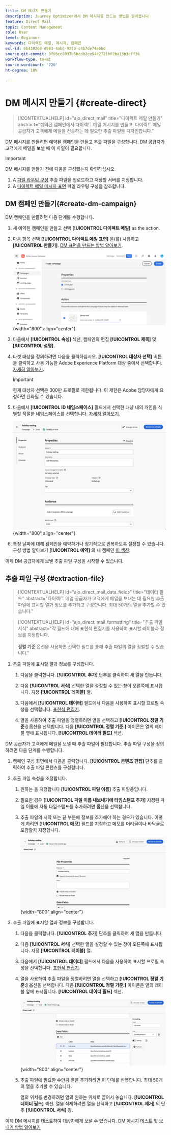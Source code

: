 ```yaml
---
title: DM 메시지 만들기
description: Journey Optimizer에서 DM 메시지를 만드는 방법을 알아봅니다
feature: Direct Mail
topic: Content Management
role: User
level: Beginner
keywords: 다이렉트 메일, 메시지, 캠페인
exl-id: 6b438268-d983-4ab8-9276-c4b7de74e6bd
source-git-commit: 3f96cc0037b5bcdb2ce94e2721b02ba13b3cff36
workflow-type: tm+mt
source-wordcount: '720'
ht-degree: 18%

---
```


# DM 메시지 만들기 {#create-direct}

>[!CONTEXTUALHELP]
>id="ajo_direct_mail"
>title="다이렉트 메일 만들기"
>abstract="예약된 캠페인에서 다이렉트 메일 메시지를 만들고, 다이렉트 메일 공급자가 고객에게 메일을 전송하는 데 필요한 추출 파일을 디자인합니다."

DM 메시지를 만들려면 예약된 캠페인을 만들고 추출 파일을 구성합니다. DM 공급자가 고객에게 메일을 보낼 때 이 파일이 필요합니다.

>[!IMPORTANT]
>
>DM 메시지를 만들기 전에 다음을 구성했는지 확인하십시오.
>
>1. A [파일 라우팅 구성](../direct-mail/direct-mail-configuration.md#file-routing-configuration) 추출 파일을 업로드하고 저장할 서버를 지정합니다.
>1. A [다이렉트 메일 메시지 표면](../direct-mail/direct-mail-configuration.md#direct-mail-surface) 파일 라우팅 구성을 참조합니다.


## DM 캠페인 만들기{#create-dm-campaign}

DM 캠페인을 만들려면 다음 단계를 수행합니다.

1. 새 예약된 캠페인을 만들고 선택 **[!UICONTROL 다이렉트 메일]** as the action.

1. 다음 항목 선택 **[!UICONTROL 다이렉트 메일 표면]** 을(를) 사용하고 **[!UICONTROL 만들기]**. [DM 표면을 만드는 방법 알아보기](direct-mail-configuration.md#direct-mail-surface).

   ![](assets/direct-mail-campaign.png){width="800" align="center"}

1. 다음에서 **[!UICONTROL 속성]** 섹션, 캠페인의 편집 **[!UICONTROL 제목]** 및 **[!UICONTROL 설명]**.

1. 타겟 대상을 정의하려면 다음을 클릭하십시오. **[!UICONTROL 대상자 선택]** 버튼을 클릭하고 사용 가능한 Adobe Experience Platform 대상 중에서 선택합니다. [자세히 알아보기](../audience/about-audiences.md).

   >[!IMPORTANT]
   >
   >현재 대상자 선택은 300만 프로필로 제한됩니다. 이 제한은 Adobe 담당자에게 요청하면 완화될 수 있습니다.

1. 다음에서 **[!UICONTROL ID 네임스페이스]** 필드에서 선택한 대상 내의 개인을 식별할 적절한 네임스페이스를 선택합니다. [자세히 알아보기](../event/about-creating.md#select-the-namespace).

   ![](assets/direct-mail-campaign-properties.png){width="800" align="center"}

1. 특정 날짜에 대해 캠페인을 예약하거나 정기적으로 반복하도록 설정할 수 있습니다. 구성 방법 알아보기 **[!UICONTROL 예약]** 의 내 캠페인 [이 섹션](../campaigns/create-campaign.md#schedule).

이제 DM 공급자에게 보낼 추출 파일 구성을 시작할 수 있습니다.

## 추출 파일 구성 {#extraction-file}

>[!CONTEXTUALHELP]
>id="ajo_direct_mail_data_fields"
>title="데이터 필드"
>abstract="다이렉트 메일 공급자가 고객에게 메일을 보내는 데 필요한 추출 파일에 표시할 열과 정보를 추가하고 구성합니다. 최대 50개의 열을 추가할 수 있습니다."

>[!CONTEXTUALHELP]
>id="ajo_direct_mail_formatting"
>title="추출 파일 서식"
>abstract="각 필드에 대해 표현식 편집기를 사용하여 표시할 레이블과 정보를 지정합니다. <br/><br/><b>정렬 기준</b> 옵션을 사용하면 선택한 필드를 통해 추출 파일의 열을 정렬할 수 있습니다."

1. 추출 파일에 표시할 열과 정보를 구성합니다.

   1. 다음을 클릭합니다. **[!UICONTROL 추가]** 단추를 클릭하여 새 열을 만듭니다.

   1. 다음 **[!UICONTROL 서식]** 선택한 열을 설정할 수 있는 창이 오른쪽에 표시됩니다. 지정 **[!UICONTROL 레이블]** 열.

   1. 다음에서 **[!UICONTROL 데이터]** 필드에서 다음을 사용하여 표시할 프로필 속성을 선택합니다. [표현식 편집기](../personalization/personalization-build-expressions.md).

   1. 열을 사용하여 추출 파일을 정렬하려면 열을 선택하고 **[!UICONTROL 정렬 기준:]** 옵션을 선택합니다. 다음 **[!UICONTROL 정렬 기준:]** 아이콘은 열의 레이블 옆에 표시됩니다. **[!UICONTROL 데이터 필드]** 섹션.







DM 공급자가 고객에게 메일을 보낼 때 추출 파일이 필요합니다. 추출 파일 구성을 정의하려면 다음 단계를 수행합니다.

1. 캠페인 구성 화면에서 다음을 클릭합니다. **[!UICONTROL 콘텐츠 편집]** 단추를 클릭하여 추출 파일 콘텐츠를 구성합니다.

1. 추출 파일 속성을 조정합니다.

   1. 원하는 을 지정합니다 **[!UICONTROL 파일 이름]** 추출 파일용입니다.

   1. 필요한 경우 **[!UICONTROL 파일 이름 내보내기에 타임스탬프 추가]** 지정된 파일 이름에 자동 타임스탬프를 추가하려면 옵션을 선택합니다.

   1. 추출 파일의 시작 또는 끝 부분에 정보를 추가해야 하는 경우가 있습니다. 이렇게 하려면 **[!UICONTROL 메모]** 필드를 지정하고 메모를 머리글이나 바닥글로 포함할지 지정합니다.

      ![](assets/direct-mail-properties.png){width="800" align="center"}

1. 추출 파일에 표시할 열과 정보를 구성합니다.

   1. 다음을 클릭합니다. **[!UICONTROL 추가]** 단추를 클릭하여 새 열을 만듭니다.

   1. 다음 **[!UICONTROL 서식]** 선택한 열을 설정할 수 있는 창이 오른쪽에 표시됩니다. 지정 **[!UICONTROL 레이블]** 열.

   1. 다음에서 **[!UICONTROL 데이터]** 필드에서 다음을 사용하여 표시할 프로필 속성을 선택합니다. [표현식 편집기](../personalization/personalization-build-expressions.md).

   1. 열을 사용하여 추출 파일을 정렬하려면 열을 선택하고 **[!UICONTROL 정렬 기준:]** 옵션을 선택합니다. 다음 **[!UICONTROL 정렬 기준:]** 아이콘은 열의 레이블 옆에 표시됩니다. **[!UICONTROL 데이터 필드]** 섹션.

      ![](assets/direct-mail-content.png){width="800" align="center"}

   1. 추출 파일에 필요한 수만큼 열을 추가하려면 이 단계를 반복합니다. 최대 50개의 열을 추가할 수 있습니다.

      열의 위치를 변경하려면 열의 원하는 위치로 끌어서 놓습니다. **[!UICONTROL 데이터 필드]** 섹션. 열을 삭제하려면 열을 선택하고 **[!UICONTROL 제거]** 의 단추 **[!UICONTROL 서식]** 창.

이제 DM 메시지를 테스트하여 대상자에게 보낼 수 있습니다. [DM 메시지 테스트 및 보내기 방법 알아보기](test-send-direct-mail.md)
